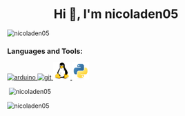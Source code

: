<h1 align="center">Hi 👋, I'm nicoladen05</h1>
<p align="left"> <img src="https://komarev.com/ghpvc/?username=nicoladen05&label=Profile%20views&color=0e75b6&style=flat" alt="nicoladen05" /> </p>

<h3 align="left">Languages and Tools:</h3>
<p align="left"> <a href="https://www.arduino.cc/" target="_blank" rel="noreferrer"> <img src="https://cdn.worldvectorlogo.com/logos/arduino-1.svg" alt="arduino" width="40" height="40"/> </a> <a href="https://git-scm.com/" target="_blank" rel="noreferrer"> <img src="https://www.vectorlogo.zone/logos/git-scm/git-scm-icon.svg" alt="git" width="40" height="40"/> </a> <a href="https://www.linux.org/" target="_blank" rel="noreferrer"> <img src="https://raw.githubusercontent.com/devicons/devicon/master/icons/linux/linux-original.svg" alt="linux" width="40" height="40"/> </a> <a href="https://www.python.org" target="_blank" rel="noreferrer"> <img src="https://raw.githubusercontent.com/devicons/devicon/master/icons/python/python-original.svg" alt="python" width="40" height="40"/> </a> </p>

<p>&nbsp;<img align="center" src="https://github-readme-stats.vercel.app/api?username=nicoladen05&show_icons=true&locale=en" alt="nicoladen05" /></p>

<p><img align="center" src="https://github-readme-streak-stats.herokuapp.com/?user=nicoladen05&" alt="nicoladen05" /></p>
